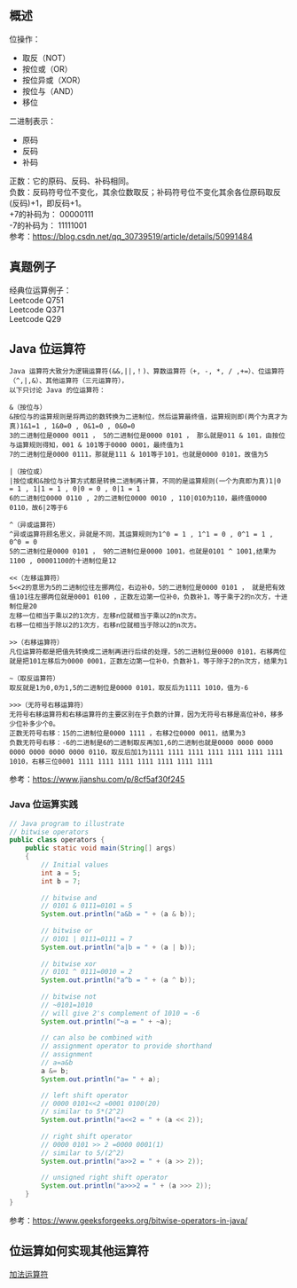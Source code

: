 ## 概述
  
位操作：
* 取反（NOT）
* 按位或（OR）
* 按位异或（XOR）
* 按位与（AND）
* 移位  
  
二进制表示：
* 原码
* 反码
* 补码  
  
正数：它的原码、反码、补码相同。  
负数：反码符号位不变化，其余位数取反；补码符号位不变化其余各位原码取反(反码)+1，即反码+1。  
+7的补码为： 00000111  
-7的补码为： 11111001  
参考：https://blog.csdn.net/qq_30739519/article/details/50991484  
  
  
## 真题例子
经典位运算例子：  
Leetcode Q751  
Leetcode Q371  
Leetcode Q29  
  
  
## Java 位运算符
```
Java 运算符大致分为逻辑运算符(&&,||,！)、算数运算符（+, -, *, / ,+=）、位运算符（^,|,&）、其他运算符（三元运算符），
以下只讨论 Java 的位运算符：

&（按位与）
&按位与的运算规则是将两边的数转换为二进制位，然后运算最终值，运算规则即(两个为真才为真)1&1=1 , 1&0=0 , 0&1=0 , 0&0=0
3的二进制位是0000 0011 ， 5的二进制位是0000 0101 ， 那么就是011 & 101，由按位与运算规则得知，001 & 101等于0000 0001，最终值为1
7的二进制位是0000 0111，那就是111 & 101等于101，也就是0000 0101，故值为5

|（按位或）
|按位或和&按位与计算方式都是转换二进制再计算，不同的是运算规则(一个为真即为真)1|0 = 1 , 1|1 = 1 , 0|0 = 0 , 0|1 = 1
6的二进制位0000 0110 , 2的二进制位0000 0010 , 110|010为110，最终值0000 0110，故6|2等于6

^（异或运算符）
^异或运算符顾名思义，异就是不同，其运算规则为1^0 = 1 , 1^1 = 0 , 0^1 = 1 , 0^0 = 0
5的二进制位是0000 0101 ， 9的二进制位是0000 1001，也就是0101 ^ 1001,结果为1100 , 00001100的十进制位是12

<<（左移运算符）
5<<2的意思为5的二进制位往左挪两位，右边补0，5的二进制位是0000 0101 ， 就是把有效值101往左挪两位就是0001 0100 ，正数左边第一位补0，负数补1，等于乘于2的n次方，十进制位是20
左移一位相当于乘以2的1次方，左移n位就相当于乘以2的n次方。
右移一位相当于除以2的1次方，右移n位就相当于除以2的n次方。

>>（右移运算符）
凡位运算符都是把值先转换成二进制再进行后续的处理，5的二进制位是0000 0101，右移两位就是把101左移后为0000 0001，正数左边第一位补0，负数补1，等于除于2的n次方，结果为1

~（取反运算符）
取反就是1为0,0为1,5的二进制位是0000 0101，取反后为1111 1010，值为-6

>>>（无符号右移运算符）
无符号右移运算符和右移运算符的主要区别在于负数的计算，因为无符号右移是高位补0，移多少位补多少个0。
正数无符号右移：15的二进制位是0000 1111 ，右移2位0000 0011，结果为3
负数无符号右移：-6的二进制是6的二进制取反再加1,6的二进制也就是0000 0000 0000 0000 0000 0000 0000 0110，取反后加1为1111 1111 1111 1111 1111 1111 1111 1010，右移三位0001 1111 1111 1111 1111 1111 1111 1111
```
参考：https://www.jianshu.com/p/8cf5af30f245  
  
  
### Java 位运算实践
```java
// Java program to illustrate
// bitwise operators
public class operators {
    public static void main(String[] args)
    {
        // Initial values
        int a = 5;
        int b = 7;
 
        // bitwise and
        // 0101 & 0111=0101 = 5
        System.out.println("a&b = " + (a & b));
 
        // bitwise or
        // 0101 | 0111=0111 = 7
        System.out.println("a|b = " + (a | b));
 
        // bitwise xor
        // 0101 ^ 0111=0010 = 2
        System.out.println("a^b = " + (a ^ b));
 
        // bitwise not
        // ~0101=1010
        // will give 2's complement of 1010 = -6
        System.out.println("~a = " + ~a);
 
        // can also be combined with
        // assignment operator to provide shorthand
        // assignment
        // a=a&b
        a &= b;
        System.out.println("a= " + a);

        // left shift operator
        // 0000 0101<<2 =0001 0100(20)
        // similar to 5*(2^2)
        System.out.println("a<<2 = " + (a << 2));
 
        // right shift operator
        // 0000 0101 >> 2 =0000 0001(1)
        // similar to 5/(2^2)
        System.out.println("a>>2 = " + (a >> 2));
 
        // unsigned right shift operator
        System.out.println("a>>>2 = " + (a >>> 2));
    }
}
```
参考：https://www.geeksforgeeks.org/bitwise-operators-in-java/  
  
## 位运算如何实现其他运算符
[加法运算符](./../Leetcode%20Practices/algorithms/easy/371%20Sum%20of%20Two%20Integers.java)  
